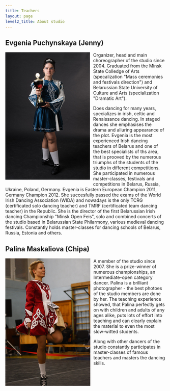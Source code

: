 ```yaml
---
title: Teachers
layout: page
level2_title: About studio
---
```


## Evgenia Puchynskaya  (Jenny)

<a style="float: left; cursor: default; margin: 0 10px 10px 0;" class="th"><img src="/img/teachers_jenny.jpg" /></a>
Organizer, head and main choreographer of the studio since 2004.
Graduated from the Minsk State Colledge of Arts (specalization "Mass
ceremonies and festivals direction") and Belarussian State University
of Culture and Arts (specialization "Dramatic Art").

Does dancing for many years, specializes in irish, celtic and
Renaissance dancing. In staged dances she emphasises the drama and
alluring appearance of the plot. Evgenia is the most experienced
Irish dancing teachers of Belarus and one of the best specialists of
ths area, that is prooved by the numerous triumphs of the students of
the studio in different competitions. She participated in numerous
master-classes, festivals and competitions in Belarus, Russia,
Ukraine, Poland, Germany. Evgenia is Eastern European Champion 2011,
Germany Champion 2012. She succesfully passed the exams of the World
Irish Dancing Association (WIDA) and nowadays is the only TCRG
(certificated solo dancing teacher) and TMRF (certificated team
dancing teacher) in the Republic. She is the director of the first
Belarussian Irish dancing Championship "Minsk Open Feis", solo and
combined concerts of the studio based in Belarussian State Philarmony,
various medieval dancing festivals. Constantly holds master-classes
for dancing schools of Belarus, Russia, Estonia and others.

<div data-clearing></div>

## Palina Maskaliova (Chipa)

<a style="float: left; cursor: default; margin: 0 10px 10px 0;" class="th"><img src="/img/teachers_chipa.jpg" /></a>
A member of the studio since 2007. She is a prize-winner of numerous
championships, an Intermediate-open category dancer. Palina is a
brilliant photographer - the best photoes of the studio members are
done by her. The teaching experience showed, that Palina perfectly
gets on with children and adults of any ages alike, puts lots of
effort into teaching and can clearly explain the material to even the
most slow-witted students.

Along with other dancers of the studio
constantly participates in master-classes of famous teachers and
masters the dancing skills.
